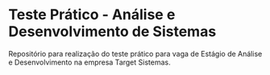 # Teste Prático - Análise e Desenvolvimento de Sistemas

Repositório para realização do teste prático para vaga de Estágio de Análise e Desenvolvimento na empresa Target Sistemas.
